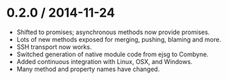 0.2.0 / 2014-11-24
===================

  * Shifted to promises; asynchronous methods now provide promises.
  * Lots of new methods exposed for merging, pushing, blaming and more.
  * SSH transport now works.
  * Switched generation of native module code from ejsg to Combyne.
  * Added continuous integration with Linux, OSX, and Windows.
  * Many method and property names have changed.
